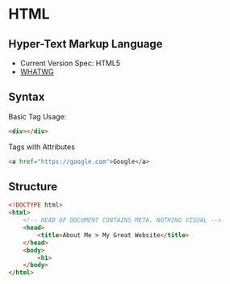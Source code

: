 # HTML
## Hyper-Text Markup Language
* Current Version Spec: HTML5
* [WHATWG](https://whatwg.org/)


## Syntax

Basic Tag Usage:
```html
<div></div>
```

Tags with Attributes
```html
<a href="https://google.com">Google</a>
```

## Structure

```html
<!DOCTYPE html>
<html>
    <!-- HEAD OF DOCUMENT CONTAINS META. NOTHING VISUAL -->
    <head>
        <title>About Me > My Great Website</title>
    </head>
    <body>
        <h1>
    </body>
</html>

```